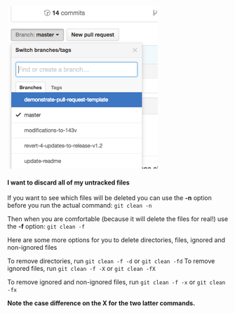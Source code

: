 
![xxx](https://raw.githubusercontent.com/ChickenKyiv/awesome-git-article/master/img/PR/CreatePR/branch-dropdown.png)



#### I want to discard all of my untracked files

If you want to see which files will be deleted you can use the **-n** option before you run the actual command:
`git clean -n`


Then when you are comfortable (because it will delete the files for real!) use the **-f** option:
`git clean -f`

Here are some more options for you to delete directories, files, ignored and non-ignored files

To remove directories, run `git clean -f -d` or `git clean -fd`
To remove ignored files, run `git clean -f -X` or `git clean -fX`

To remove ignored and non-ignored files, run `git clean -f -x` or `git clean -fx`

**Note the case difference on the X for the two latter commands.**
